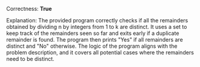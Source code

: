 Correctness: **True**

Explanation: The provided program correctly checks if all the remainders obtained by dividing n by integers from 1 to k are distinct. It uses a set to keep track of the remainders seen so far and exits early if a duplicate remainder is found. The program then prints "Yes" if all remainders are distinct and "No" otherwise. The logic of the program aligns with the problem description, and it covers all potential cases where the remainders need to be distinct.